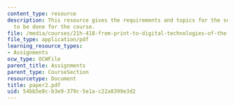 ```yaml
---
content_type: resource
description: This resource gives the requirements and topics for the second paper
  to be done for the course.
file: /media/courses/21h-418-from-print-to-digital-technologies-of-the-word-1450-present-fall-2005/54bb5e8cb3e9379c5e1ac22a8399e3d2_paper2.pdf
file_type: application/pdf
learning_resource_types:
- Assignments
ocw_type: OCWFile
parent_title: Assignments
parent_type: CourseSection
resourcetype: Document
title: paper2.pdf
uid: 54bb5e8c-b3e9-379c-5e1a-c22a8399e3d2
---
```

